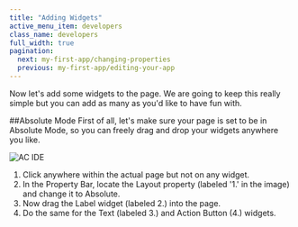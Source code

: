 ```yaml
---
title: "Adding Widgets"
active_menu_item: developers
class_name: developers
full_width: true
pagination:
  next: my-first-app/changing-properties
  previous: my-first-app/editing-your-app
---
```


Now let's add some widgets to the page. We are going to keep this really simple but you can add as many as you'd like to have fun with.

##Absolute Mode
First of all, let's make sure your page is set to be in Absolute Mode, so you can freely drag and drop your widgets anywhere you like.

![AC IDE](/img/tutorials/mfa-ide-2.png)

1. Click anywhere within the actual page but not on any widget.
1. In the Property Bar, locate the Layout property (labeled '1.' in the image) and change it to Absolute.
1. Now drag the Label widget (labeled 2.) into the page.
1. Do the same for the Text (labeled 3.) and Action Button (4.) widgets.

